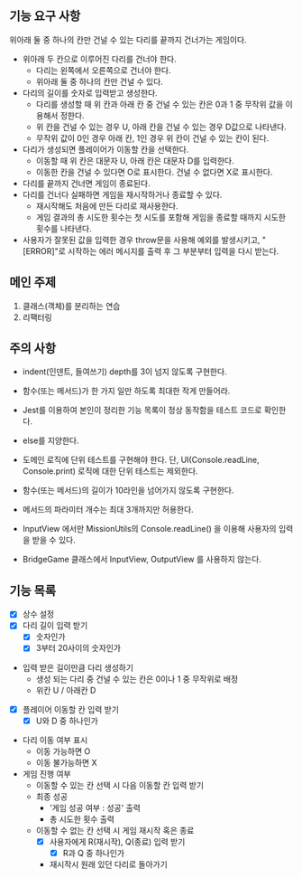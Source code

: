 ## 기능 요구 사항

위아래 둘 중 하나의 칸만 건널 수 있는 다리를 끝까지 건너가는 게임이다.

- 위아래 두 칸으로 이루어진 다리를 건너야 한다.
  - 다리는 왼쪽에서 오른쪽으로 건너야 한다.
  - 위아래 둘 중 하나의 칸만 건널 수 있다.
- 다리의 길이를 숫자로 입력받고 생성한다.
  - 다리를 생성할 때 위 칸과 아래 칸 중 건널 수 있는 칸은 0과 1 중 무작위 값을 이용해서 정한다.
  - 위 칸을 건널 수 있는 경우 U, 아래 칸을 건널 수 있는 경우 D값으로 나타낸다.
  - 무작위 값이 0인 경우 아래 칸, 1인 경우 위 칸이 건널 수 있는 칸이 된다.
- 다리가 생성되면 플레이어가 이동할 칸을 선택한다.
  - 이동할 때 위 칸은 대문자 U, 아래 칸은 대문자 D를 입력한다.
  - 이동한 칸을 건널 수 있다면 O로 표시한다. 건널 수 없다면 X로 표시한다.
- 다리를 끝까지 건너면 게임이 종료된다.
- 다리를 건너다 실패하면 게임을 재시작하거나 종료할 수 있다.
  - 재시작해도 처음에 만든 다리로 재사용한다.
  - 게임 결과의 총 시도한 횟수는 첫 시도를 포함해 게임을 종료할 때까지 시도한 횟수를 나타낸다.
- 사용자가 잘못된 값을 입력한 경우 throw문을 사용해 예외를 발생시키고, "[ERROR]"로 시작하는 에러 메시지를 출력 후 그 부분부터 입력을 다시 받는다.

## 메인 주제

1. 클래스(객체)를 분리하는 연습
2. 리팩터링

## 주의 사항

- indent(인덴트, 들여쓰기) depth를 3이 넘지 않도록 구현한다.
- 함수(또는 메서드)가 한 가지 일만 하도록 최대한 작게 만들어라.
- Jest를 이용하여 본인이 정리한 기능 목록이 정상 동작함을 테스트 코드로 확인한다.
- else를 지양한다.
- 도메인 로직에 단위 테스트를 구현해야 한다. 단, UI(Console.readLine, Console.print) 로직에 대한 단위 테스트는 제외한다.

- 함수(또는 메서드)의 길이가 10라인을 넘어가지 않도록 구현한다.
- 메서드의 파라미터 개수는 최대 3개까지만 허용한다.
- InputView 에서만 MissionUtils의 Console.readLine() 을 이용해 사용자의 입력을 받을 수 있다.
- BridgeGame 클래스에서 InputView, OutputView 를 사용하지 않는다.

## 기능 목록

- [x] 상수 설정
- [x] 다리 길이 입력 받기
  - [x] 숫자인가
  - [x] 3부터 20사이의 숫자인가
- 입력 받은 길이만큼 다리 생성하기
  - 생성 되는 다리 중 건널 수 있는 칸은 0이나 1 중 무작위로 배정
  - 위칸 U / 아래칸 D
- [x] 플레이어 이동할 칸 입력 받기
  - [x] U와 D 중 하나인가
- 다리 이동 여부 표시
  - 이동 가능하면 O
  - 이동 불가능하면 X
- 게임 진행 여부
  - 이동할 수 있는 칸 선택 시 다음 이동할 칸 입력 받기
  - 최종 성공
    - '게임 성공 여부 : 성공' 출력
    - 총 시도한 횟수 출력
  - 이동할 수 없는 칸 선택 시 게임 재시작 혹은 종료
    - [x] 사용자에게 R(재시작), Q(종료) 입력 받기
      - [x] R과 Q 중 하나인가
    - 재시작시 원래 있던 다리로 돌아가기
